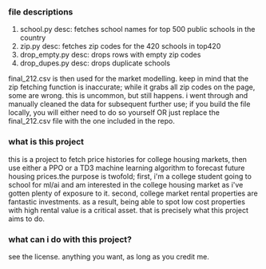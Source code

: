### file descriptions

1. school.py
  desc: fetches school names for top 500 public schools in the country
2. zip.py
  desc: fetches zip codes for the 420 schools in top420
3. drop_empty.py
  desc: drops rows with empty zip codes
4. drop_dupes.py
  desc: drops duplicate schools

final_212.csv is then used for the market modelling. keep in mind that the zip fetching function is inaccurate; while it grabs all zip codes on the page, some are wrong. this is uncommon, but still happens. i went through and manually cleaned the data for subsequent further use; if you build the file locally, you will either need to do so yourself OR just replace the final_212.csv file with the one included in the repo.

### what is this project

this is a project to fetch price histories for college housing markets, then use either a PPO or a TD3 machine learning algorithm to forecast future housing prices.the purpose is twofold; first, i'm a college student going to school for ml/ai and am interested in the college housing market as i've gotten plenty of exposure to it. second, college market rental properties are fantastic investments. as a result, being able to spot low cost properties with high rental value is a critical asset. that is precisely what this project aims to do.

### what can i do with this project?

see the license. anything you want, as long as you credit me.
